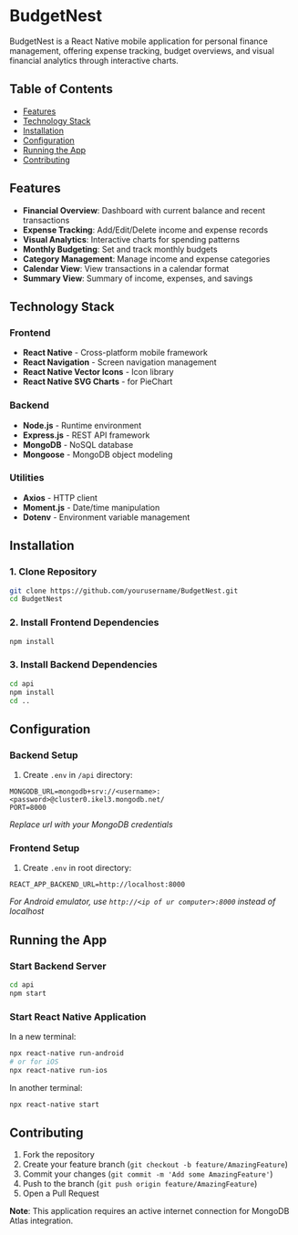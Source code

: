 # BudgetNest

BudgetNest is a React Native mobile application for personal finance management, offering expense tracking, budget overviews, and visual financial analytics through interactive charts.

## Table of Contents

- [Features](#features)
- [Technology Stack](#technology-stack)
- [Installation](#installation)
- [Configuration](#configuration)
- [Running the App](#running-the-app)
- [Contributing](#contributing)

## Features

- **Financial Overview**: Dashboard with current balance and recent transactions
- **Expense Tracking**: Add/Edit/Delete income and expense records
- **Visual Analytics**: Interactive charts for spending patterns
- **Monthly Budgeting**: Set and track monthly budgets
- **Category Management**: Manage income and expense categories
- **Calendar View**: View transactions in a calendar format
- **Summary View**: Summary of income, expenses, and savings

## Technology Stack

### Frontend
- **React Native** - Cross-platform mobile framework
- **React Navigation** - Screen navigation management
- **React Native Vector Icons** - Icon library
- **React Native SVG Charts** - for PieChart

### Backend
- **Node.js** - Runtime environment
- **Express.js** - REST API framework
- **MongoDB** - NoSQL database
- **Mongoose** - MongoDB object modeling

### Utilities
- **Axios** - HTTP client
- **Moment.js** - Date/time manipulation
- **Dotenv** - Environment variable management

## Installation

### 1. Clone Repository
```bash
git clone https://github.com/yourusername/BudgetNest.git
cd BudgetNest
```

### 2. Install Frontend Dependencies
```bash
npm install
```

### 3. Install Backend Dependencies
```bash
cd api
npm install
cd ..
```

## Configuration

### Backend Setup
1. Create `.env` in `/api` directory:
```env
MONGODB_URL=mongodb+srv://<username>:<password>@cluster0.ikel3.mongodb.net/
PORT=8000
```
*Replace url with your MongoDB credentials*

### Frontend Setup
1. Create `.env` in root directory:
```env
REACT_APP_BACKEND_URL=http://localhost:8000
```
*For Android emulator, use `http://<ip of ur computer>:8000` instead of localhost*

## Running the App

### Start Backend Server
```bash
cd api
npm start
```

### Start React Native Application

In a new terminal:
```bash
npx react-native run-android
# or for iOS
npx react-native run-ios
```

In another terminal:
```bash
npx react-native start
```

## Contributing

1. Fork the repository
2. Create your feature branch (`git checkout -b feature/AmazingFeature`)
3. Commit your changes (`git commit -m 'Add some AmazingFeature'`)
4. Push to the branch (`git push origin feature/AmazingFeature`)
5. Open a Pull Request

**Note**: This application requires an active internet connection for MongoDB Atlas integration.
